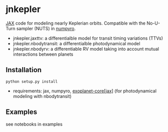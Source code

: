 # jnkepler
[JAX](https://jax.readthedocs.io/en/latest/index.html) code for modeling nearly Keplerian orbits. Compatible with the No-U-Turn sampler (NUTS) in [numpyro](https://num.pyro.ai).

- jnkepler.jaxttv: a differentialble model for transit timing variations (TTVs)
- jnkepler.nbodytransit: a differentialble photodynamical model 
- jnkepler.nbodyrv: a differentiable RV model taking into account mutual interactions between planets



## Installation

```python setup.py install```

* requirements: jax, numpyro, [exoplanet-core[jax]](https://github.com/exoplanet-dev/exoplanet-core) (for photodynamical modeling with nbodytransit)

  


## Examples

see notebooks in examples
